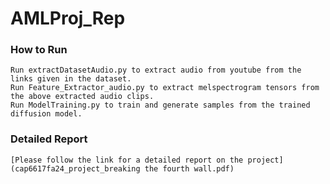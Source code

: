 # AMLProj_Rep

### How to Run
    Run extractDatasetAudio.py to extract audio from youtube from the links given in the dataset.
    Run Feature_Extractor_audio.py to extract melspectrogram tensors from the above extracted audio clips.
    Run ModelTraining.py to train and generate samples from the trained diffusion model.

### Detailed Report
    [Please follow the link for a detailed report on the project](cap6617fa24_project_breaking the fourth wall.pdf)
